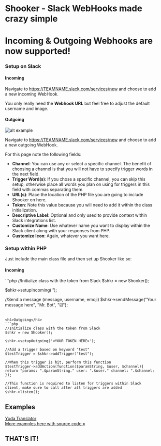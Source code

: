 <h1>Shooker - Slack WebHooks made crazy simple</h1>

<h1>Incoming & Outgoing Webhooks are now supported!</h1>

<h3>Setup on Slack</h3>

<h4>Incoming</h4>

Navigate to https://TEAMNAME.slack.com/services/new</a> and choose to add a new incoming WebHook.  

You only really need the <b>Webhook URL</b> but feel free to adjust the default username and image.


<h4>Outgoing</h4>

![alt example](http://i.imgur.com/L1LKPzQ.png)

Navigate to https://TEAMNAME.slack.com/services/new</a> and choose to add a new outgoing WebHook.  

For this page note the following fields:

<ul>
<li><b>Channel</b>: You can use any or select a specific channel.  The benefit of choosing a channel is that you will not have to specify trigger words in the next field.</li>
<li><b>Trigger Word(s)</b>: If you chose a specific channel, you can skip this setup, otherwise place all words you plan on using for triggers in this field with commas separating them.</li>
<li><b>URL(s)</b>: Place the location of the PHP file you are going to include Shooker on here.</li>
<li><b>Token</b>: Note this value because you will need to add it within the class initialization.</li>
<li><b>Descriptive Label</b>: Optional and only used to provide context within Slack integrations list.</li>
<li><b>Customize Name</b>: Use whatever name you want to display within the Slack client along with your responses from PHP.</li>
<li><b>Customize Icon</b>: Again, whatever you want here.</li>
</ul>

<h3>Setup within PHP</h3>

<p>Just include the main class file and then set up Shooker like so:</p>

<h4>Incoming</h4>
```php
//Initialize class with the token from Slack
$shkr = new Shooker();

$shkr->setupIncoming('<YOUR WEBHOOK URL HERE>');

//Send a message (message, username, emoji)
$shkr->sendMessage("Your message here", "Mr. Bot", ":ballot_box_with_check:"); 
```

<h4>Outgoing</h4>
```php
//Initialize class with the token from Slack
$shkr = new Shooker();

$shkr->setupOutgoing('<YOUR TOKEN HERE>');

//Add a trigger based on keyword "test"
$testTrigger = $shkr->addTrigger("test");

//When this trigger is hit, perform this function
$testTrigger->addAction(function($paramString, $user, $channel){
return "params: ".$paramString." user: ".$user." channel: ".$channel;
});

//This function is required to listen for triggers within Slack client, make sure to call after all triggers are added
$shkr->listen();
```

<h2>Examples</h2>
<a href="http://devopsr.com/connecting-slack-to-an-api-speak-like-yoda-you-will/">Yoda Translator</a><br/>
<a href="https://github.com/jwenzler/Shooker/tree/master/Examples">More examples here with source code &raquo;</a>

<h2>THAT'S IT!</h2> 

